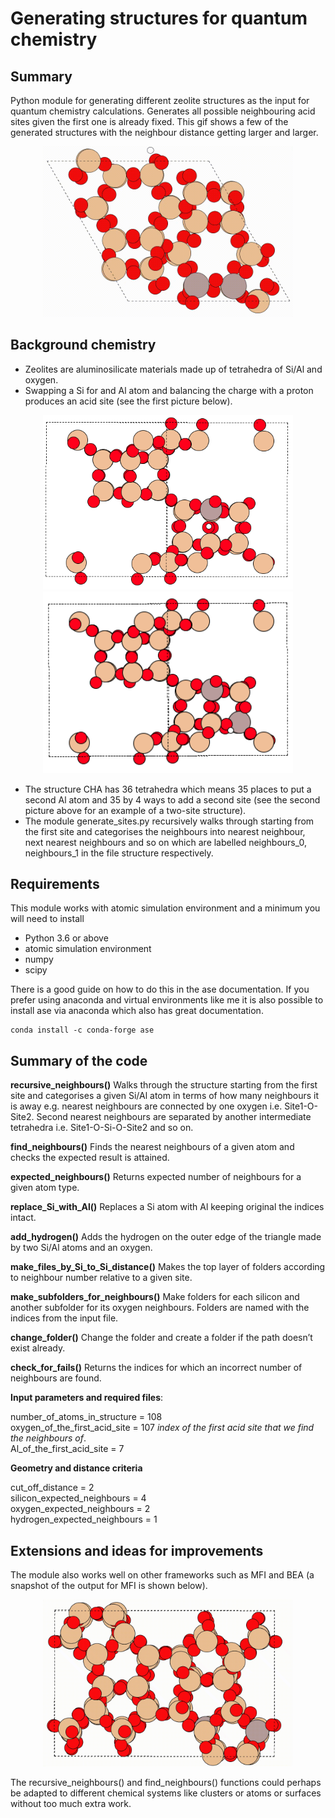 # Generating structures for quantum chemistry

## Summary


Python module for generating different zeolite structures as the input for quantum chemistry calculations. Generates all possible neighbouring acid sites given the first one is already fixed. This gif shows a few of the generated structures with the neighbour distance getting larger and larger.

<p align="center">
<img src="https://github.com/ashleytsmith/Generating_structures_for_quantum_chemistry/blob/main/Images_for_GitHub/CHA_neighbours.gif" width="400" alt="movie of some of the generated structures"> 
</p>

## Background chemistry

*	Zeolites are aluminosilicate materials made up of tetrahedra of Si/Al and oxygen. 
*	Swapping a Si for and Al atom and balancing the charge with a proton produces an acid site (see the first picture below).

<p align="center">
<img src="https://github.com/ashleytsmith/Generating_structures_for_quantum_chemistry/blob/main/Images_for_GitHub/First_acid_site.png" width="400" alt="First acid site">

  
 <img src="https://github.com/ashleytsmith/Generating_structures_for_quantum_chemistry/blob/main/Images_for_GitHub/Add_next_nearest_neighbour_site.png" width="400" alt = "Illustration of two sites"> 
 
  </p>

*	The structure CHA has 36 tetrahedra which means 35 places to put a second Al atom and 35 by 4 ways to add a second site (see the second picture above for an example of a two-site structure).
*	The module generate_sites.py recursively walks through starting from the first site and categorises the neighbours into nearest neighbour, next nearest neighbours and so on which are labelled neighbours_0, neighbours_1 in the file structure respectively.

## Requirements


This module works with atomic simulation environment and a minimum you will need to install 

* Python 3.6 or above
* atomic simulation environment
* numpy
* scipy

There is a good guide on how to do this in the ase documentation. If you prefer using anaconda and virtual environments like me it is also possible to install ase via anaconda which also has great documentation.


```
conda install -c conda-forge ase
```

## Summary of the code

**recursive_neighbours()**	Walks through the structure starting from the first site and categorises a given Si/Al atom in terms of how many neighbours it is away e.g. nearest neighbours are connected by one oxygen i.e. Site1-O-Site2. Second nearest neighbours are separated by another intermediate tetrahedra i.e. Site1-O-Si-O-Site2 and so on. 

**find_neighbours()**		Finds the nearest neighbours of a given atom and checks 
the expected result is attained.

**expected_neighbours()**	Returns expected number of neighbours for a given atom type.

**replace_Si_with_Al()**	Replaces a Si atom with Al keeping original the indices intact.

**add_hydrogen()** Adds the hydrogen on the outer edge of the triangle made by two Si/Al atoms and an oxygen.


**make_files_by_Si_to_Si_distance()** Makes the top layer of folders according to neighbour number relative to a given site.

**make_subfolders_for_neighbours()**	Make folders for each silicon and another subfolder for its oxygen neighbours. Folders are named with the indices from the input file.

**change_folder()**	Change the folder and create a folder if the path doesn’t exist already.

**check_for_fails()**   Returns the indices for which an incorrect number of neighbours are found.


**Input parameters and required files**:

number_of_atoms_in_structure = 108 <br>
oxygen_of_the_first_acid_site =  107 *index of the first acid site that we find the neighbours of*. <br>
Al_of_the_first_acid_site = 7 <br>

**Geometry and distance criteria**

cut_off_distance = 2<br>
silicon_expected_neighbours = 4<br>
oxygen_expected_neighbours = 2<br>
hydrogen_expected_neighbours = 1<br>

## Extensions and ideas for improvements

The module also works well on other frameworks such as MFI and BEA (a snapshot of the output for MFI is shown below).

<p align="center">
<img src="https://github.com/ashleytsmith/Generating_structures_for_quantum_chemistry/blob/main/Images_for_GitHub/MFI_neighbours.gif" width="400" alt="movie of some of the generated structures"> 
</p>

The recursive_neighbours() and find_neighbours() functions could perhaps be adapted to different chemical systems like clusters or atoms or surfaces without too much extra work.

